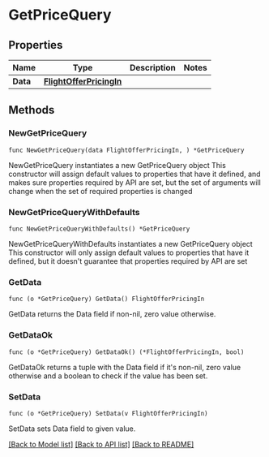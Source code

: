 # GetPriceQuery

## Properties

Name | Type | Description | Notes
------------ | ------------- | ------------- | -------------
**Data** | [**FlightOfferPricingIn**](FlightOfferPricingIn.md) |  | 

## Methods

### NewGetPriceQuery

`func NewGetPriceQuery(data FlightOfferPricingIn, ) *GetPriceQuery`

NewGetPriceQuery instantiates a new GetPriceQuery object
This constructor will assign default values to properties that have it defined,
and makes sure properties required by API are set, but the set of arguments
will change when the set of required properties is changed

### NewGetPriceQueryWithDefaults

`func NewGetPriceQueryWithDefaults() *GetPriceQuery`

NewGetPriceQueryWithDefaults instantiates a new GetPriceQuery object
This constructor will only assign default values to properties that have it defined,
but it doesn't guarantee that properties required by API are set

### GetData

`func (o *GetPriceQuery) GetData() FlightOfferPricingIn`

GetData returns the Data field if non-nil, zero value otherwise.

### GetDataOk

`func (o *GetPriceQuery) GetDataOk() (*FlightOfferPricingIn, bool)`

GetDataOk returns a tuple with the Data field if it's non-nil, zero value otherwise
and a boolean to check if the value has been set.

### SetData

`func (o *GetPriceQuery) SetData(v FlightOfferPricingIn)`

SetData sets Data field to given value.



[[Back to Model list]](../README.md#documentation-for-models) [[Back to API list]](../README.md#documentation-for-api-endpoints) [[Back to README]](../README.md)


